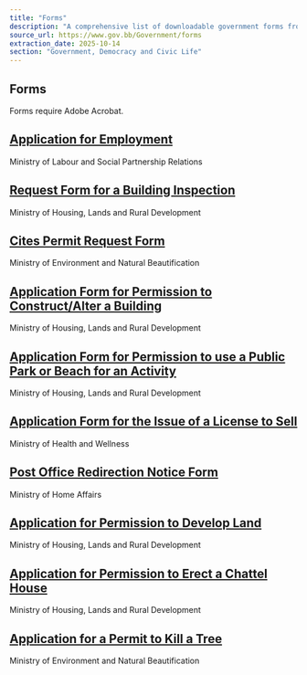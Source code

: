 ```yaml
---
title: "Forms"
description: "A comprehensive list of downloadable government forms from various ministries in Barbados."
source_url: https://www.gov.bb/Government/forms
extraction_date: 2025-10-14
section: "Government, Democracy and Civic Life"
---
```


## Forms

Forms require Adobe Acrobat.

## [Application for Employment](https://www.gov.bb/media_files/ncc_employmentappform.pdf)
Ministry of Labour and Social Partnership Relations

## [Request Form for a Building Inspection](https://www.gov.bb/media_files/BFS-Bldg_Insp.pdf)
Ministry of Housing, Lands and Rural Development

## [Cites Permit Request Form](https://www.gov.bb/media_files/CITESRequestform.pdf)
Ministry of Environment and Natural Beautification

## [Application Form for Permission to Construct/Alter a Building](https://www.gov.bb/media_files/MOH_Bldg_Permission_form.pdf)
Ministry of Housing, Lands and Rural Development

## [Application Form for Permission to use a Public Park or Beach for an Activity](https://www.gov.bb/media_files/ncc_publicactappform.pdf)
Ministry of Housing, Lands and Rural Development

## [Application Form for the Issue of a License to Sell](https://www.gov.bb/media_files/ncc_publicsaleappform.pdf)
Ministry of Health and Wellness

## [Post Office Redirection Notice Form](https://www.gov.bb/media_files/PostOffice_RedirNotice.pdf)
Ministry of Home Affairs

## [Application for Permission to Develop Land](https://www.gov.bb/media_files/TCP-permission_to_develop_land_form.pdf)
Ministry of Housing, Lands and Rural Development

## [Application for Permission to Erect a Chattel House](https://www.gov.bb/media_files/TCP-permission_to_erect_a_chattel_house_form.pdf)
Ministry of Housing, Lands and Rural Development

## [Application for a Permit to Kill a Tree](https://www.gov.bb/media_files/TCP-permission_to_kill_a_tree_form.pdf)
Ministry of Environment and Natural Beautification
```